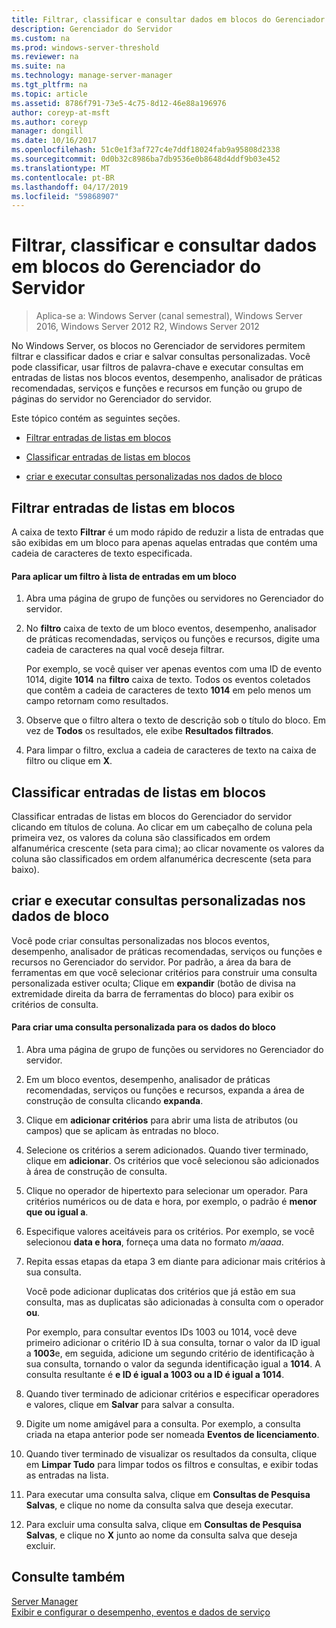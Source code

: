 ```yaml
---
title: Filtrar, classificar e consultar dados em blocos do Gerenciador do Servidor
description: Gerenciador do Servidor
ms.custom: na
ms.prod: windows-server-threshold
ms.reviewer: na
ms.suite: na
ms.technology: manage-server-manager
ms.tgt_pltfrm: na
ms.topic: article
ms.assetid: 8786f791-73e5-4c75-8d12-46e88a196976
author: coreyp-at-msft
ms.author: coreyp
manager: dongill
ms.date: 10/16/2017
ms.openlocfilehash: 51c0e1f3af727c4e7ddf18024fab9a95808d2338
ms.sourcegitcommit: 0d0b32c8986ba7db9536e0b8648d4ddf9b03e452
ms.translationtype: MT
ms.contentlocale: pt-BR
ms.lasthandoff: 04/17/2019
ms.locfileid: "59868907"
---
```

# <a name="filter-sort-and-query-data-in-server-manager-tiles"></a>Filtrar, classificar e consultar dados em blocos do Gerenciador do Servidor

>Aplica-se a: Windows Server (canal semestral), Windows Server 2016, Windows Server 2012 R2, Windows Server 2012

No Windows Server, os blocos no Gerenciador de servidores permitem filtrar e classificar dados e criar e salvar consultas personalizadas. Você pode classificar, usar filtros de palavra-chave e executar consultas em entradas de listas nos blocos eventos, desempenho, analisador de práticas recomendadas, serviços e funções e recursos em função ou grupo de páginas do servidor no Gerenciador do servidor.  
  
Este tópico contém as seguintes seções.  
  
-   [Filtrar entradas de listas em blocos](#BKMK_tiles)  
  
-   [Classificar entradas de listas em blocos](#BKMK_sort)  
  
-   [criar e executar consultas personalizadas nos dados de bloco](#BKMK_query)  
  
## <a name="BKMK_tiles"></a>Filtrar entradas de listas em blocos  
A caixa de texto **Filtrar** é um modo rápido de reduzir a lista de entradas que são exibidas em um bloco para apenas aquelas entradas que contém uma cadeia de caracteres de texto especificada.  
  
#### <a name="to-apply-a-filter-to-the-list-of-entries-in-a-tile"></a>Para aplicar um filtro à lista de entradas em um bloco  
  
1.  Abra uma página de grupo de funções ou servidores no Gerenciador do servidor.  
  
2.  No **filtro** caixa de texto de um bloco eventos, desempenho, analisador de práticas recomendadas, serviços ou funções e recursos, digite uma cadeia de caracteres na qual você deseja filtrar.  
  
    Por exemplo, se você quiser ver apenas eventos com uma ID de evento 1014, digite **1014** na **filtro** caixa de texto. Todos os eventos coletados que contêm a cadeia de caracteres de texto **1014** em pelo menos um campo retornam como resultados.  
  
3.  Observe que o filtro altera o texto de descrição sob o título do bloco. Em vez de **Todos** os resultados, ele exibe **Resultados filtrados**.  
  
4.  Para limpar o filtro, exclua a cadeia de caracteres de texto na caixa de filtro ou clique em **X**.  
  
## <a name="BKMK_sort"></a>Classificar entradas de listas em blocos  
Classificar entradas de listas em blocos do Gerenciador do servidor clicando em títulos de coluna. Ao clicar em um cabeçalho de coluna pela primeira vez, os valores da coluna são classificados em ordem alfanumérica crescente (seta para cima); ao clicar novamente os valores da coluna são classificados em ordem alfanumérica decrescente (seta para baixo).  
  
## <a name="BKMK_query"></a>criar e executar consultas personalizadas nos dados de bloco  
Você pode criar consultas personalizadas nos blocos eventos, desempenho, analisador de práticas recomendadas, serviços ou funções e recursos no Gerenciador do servidor. Por padrão, a área da bara de ferramentas em que você selecionar critérios para construir uma consulta personalizada estiver oculta; Clique em **expandir** (botão de divisa na extremidade direita da barra de ferramentas do bloco) para exibir os critérios de consulta.  
  
#### <a name="to-create-a-custom-query-for-tile-data"></a>Para criar uma consulta personalizada para os dados do bloco  
  
1.  Abra uma página de grupo de funções ou servidores no Gerenciador do servidor.  
  
2.  Em um bloco eventos, desempenho, analisador de práticas recomendadas, serviços ou funções e recursos, expanda a área de construção de consulta clicando **expanda**.  
  
3.  Clique em **adicionar critérios** para abrir uma lista de atributos (ou campos) que se aplicam às entradas no bloco.  
  
4.  Selecione os critérios a serem adicionados. Quando tiver terminado, clique em **adicionar**. Os critérios que você selecionou são adicionados à área de construção de consulta.  
  
5.  Clique no operador de hipertexto para selecionar um operador. Para critérios numéricos ou de data e hora, por exemplo, o padrão é **menor que ou igual a**.  
  
6.  Especifique valores aceitáveis para os critérios. Por exemplo, se você selecionou **data e hora**, forneça uma data no formato *m/aaaa*.  
  
7.  Repita essas etapas da etapa 3 em diante para adicionar mais critérios à sua consulta.  
  
    Você pode adicionar duplicatas dos critérios que já estão em sua consulta, mas as duplicatas são adicionadas à consulta com o operador **ou**.  
  
    Por exemplo, para consultar eventos IDs 1003 ou 1014, você deve primeiro adicionar o critério ID à sua consulta, tornar o valor da ID igual a **1003**e, em seguida, adicione um segundo critério de identificação à sua consulta, tornando o valor da segunda identificação igual a  **1014**. A consulta resultante é **e ID é igual a 1003 ou a ID é igual a 1014**.  
  
8.  Quando tiver terminado de adicionar critérios e especificar operadores e valores, clique em **Salvar** para salvar a consulta.  
  
9. Digite um nome amigável para a consulta. Por exemplo, a consulta criada na etapa anterior pode ser nomeada **Eventos de licenciamento**.  
  
10. Quando tiver terminado de visualizar os resultados da consulta, clique em **Limpar Tudo** para limpar todos os filtros e consultas, e exibir todas as entradas na lista.  
  
11. Para executar uma consulta salva, clique em **Consultas de Pesquisa Salvas**, e clique no nome da consulta salva que deseja executar.  
  
12. Para excluir uma consulta salva, clique em **Consultas de Pesquisa Salvas**, e clique no **X** junto ao nome da consulta salva que deseja excluir.  
  
## <a name="see-also"></a>Consulte também  
[Server Manager](server-manager.md)  
[Exibir e configurar o desempenho, eventos e dados de serviço](view-and-configure-performance-event-and-service-data.md)  
  


